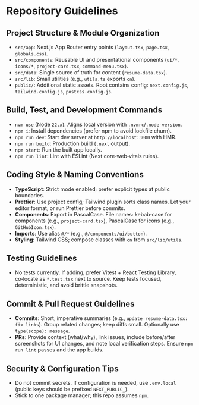 # Repository Guidelines

## Project Structure & Module Organization
- `src/app`: Next.js App Router entry points (`layout.tsx`, `page.tsx`, `globals.css`).
- `src/components`: Reusable UI and presentational components (`ui/*`, `icons/*`, `project-card.tsx`, `command-menu.tsx`).
- `src/data`: Single source of truth for content (`resume-data.tsx`).
- `src/lib`: Small utilities (e.g., `utils.ts` exports `cn`).
- `public/`: Additional static assets. Root contains config: `next.config.js`, `tailwind.config.js`, `postcss.config.js`.

## Build, Test, and Development Commands
- `nvm use` (Node `22.x`): Aligns local version with `.nvmrc`/`.node-version`.
- `npm i`: Install dependencies (prefer npm to avoid lockfile churn).
- `npm run dev`: Start dev server at `http://localhost:3000` with HMR.
- `npm run build`: Production build (`.next` output).
- `npm start`: Run the built app locally.
- `npm run lint`: Lint with ESLint (Next core‑web‑vitals rules).

## Coding Style & Naming Conventions
- **TypeScript**: Strict mode enabled; prefer explicit types at public boundaries.
- **Prettier**: Use project config; Tailwind plugin sorts class names. Let your editor format, or run Prettier before commits.
- **Components**: Export in PascalCase. File names: kebab‑case for components (e.g., `project-card.tsx`), PascalCase for icons (e.g., `GitHubIcon.tsx`).
- **Imports**: Use alias `@/*` (e.g., `@/components/ui/button`).
- **Styling**: Tailwind CSS; compose classes with `cn` from `src/lib/utils`.

## Testing Guidelines
- No tests currently. If adding, prefer Vitest + React Testing Library, co‑locate as `*.test.tsx` next to source. Keep tests focused, deterministic, and avoid brittle snapshots.

## Commit & Pull Request Guidelines
- **Commits**: Short, imperative summaries (e.g., `update resume-data.tsx: fix links`). Group related changes; keep diffs small. Optionally use `type(scope): message`.
- **PRs**: Provide context (what/why), link issues, include before/after screenshots for UI changes, and note local verification steps. Ensure `npm run lint` passes and the app builds.

## Security & Configuration Tips
- Do not commit secrets. If configuration is needed, use `.env.local` (public keys should be prefixed `NEXT_PUBLIC_`).
- Stick to one package manager; this repo assumes `npm`.
